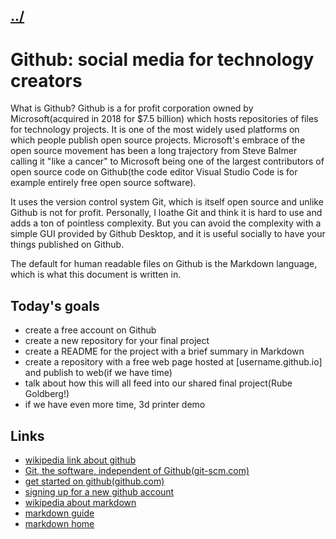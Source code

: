 ## [../](../)

#  Github: social media for technology creators

What is Github?  Github is a for profit corporation owned by Microsoft(acquired in 2018 for $7.5 billion) which hosts repositories of files for technology projects.  It is one of the most widely used platforms on which people publish open source projects.   Microsoft's embrace of the open source movement has been a long trajectory from Steve Balmer calling it "like a cancer" to Microsoft being one of the largest contributors of open source code on Github(the code editor Visual Studio Code is for example entirely free open source software).  

It uses the version control system Git, which is itself open source and unlike Github is not for profit.  Personally,  I loathe Git and think it is hard to use and adds a ton of pointless complexity.  But you can avoid the complexity with a simple GUI provided by Github Desktop, and it is useful socially to have your things published on Github.  

The default for human readable files on Github is the Markdown language, which is what this document is written in. 

## Today's goals

 - create a free account on Github
 - create a new repository for your final project
 - create a README for the project with a brief summary in Markdown
 - create a repository with a free web page hosted at [username.github.io] and publish to web(if we have time)
 - talk about how this will all feed into our shared final project(Rube Goldberg!)
 - if we have even more time, 3d printer demo

##  Links

 - [wikipedia link about github](https://en.wikipedia.org/wiki/GitHub)
 - [Git, the software, independent of Github(git-scm.com)](https://git-scm.com/)
 - [get started on github(github.com)](https://docs.github.com/en/get-started)
 - [signing up for a new github account](https://docs.github.com/en/get-started/signing-up-for-github/signing-up-for-a-new-github-account)
 - [wikipedia about markdown](https://en.wikipedia.org/wiki/Markdown)
 - [markdown guide](https://www.markdownguide.org/)
 - [markdown home](https://daringfireball.net/projects/markdown/)


